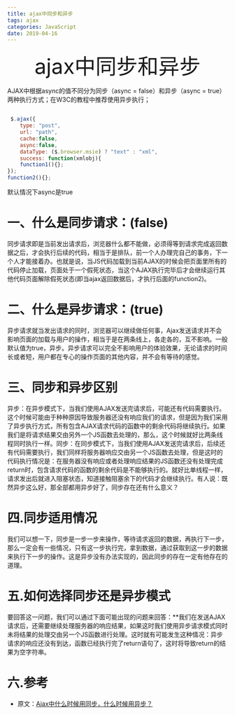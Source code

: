 ```yaml
---
title: ajax中同步和异步 
tags: ajax
categories: JavaScript
date: 2019-04-16
---
```


<div align='center' ><font size='70'>ajax中同步和异步</font></div>

AJAX中根据async的值不同分为同步（async = false）和异步（async = true）两种执行方式；在W3C的教程中推荐使用异步执行；

```javascript

 $.ajax({  
 	type: "post",  
	url: "path",  
	cache:false,  
	async:false,  
	dataType: ($.browser.msie) ? "text" : "xml",  
	success: function(xmlobj){  
	function1(){}; 
}); 
function2(){}; 
```

默认情况下async是true

# 一、什么是同步请求：(false)

同步请求即是当前发出请求后，浏览器什么都不能做，必须得等到请求完成返回数据之后，才会执行后续的代码，相当于是排队，前一个人办理完自己的事务，下一个人才能接着办。也就是说，当JS代码加载到当前AJAX的时候会把页面里所有的代码停止加载，页面处于一个假死状态，当这个AJAX执行完毕后才会继续运行其他代码页面解除假死状态(即当ajax返回数据后，才执行后面的function2)。

#  二、什么是异步请求：(true)

异步请求就当发出请求的同时，浏览器可以继续做任何事，Ajax发送请求并不会影响页面的加载与用户的操作，相当于是在两条线上，各走各的，互不影响。一般默认值为true，异步。异步请求可以完全不影响用户的体验效果，无论请求的时间长或者短，用户都在专心的操作页面的其他内容，并不会有等待的感觉。

# 三、同步和异步区别

异步：在异步模式下，当我们使用AJAX发送完请求后，可能还有代码需要执行。这个时候可能由于种种原因导致服务器还没有响应我们的请求，但是因为我们采用了异步执行方式，所有包含AJAX请求代码的函数中的剩余代码将继续执行。如果我们是将请求结果交由另外一个JS函数去处理的，那么，这个时候就好比两条线程同时执行一样。同步：在同步模式下，当我们使用AJAX发送完请求后，后续还有代码需要执行，我们同样将服务器响应交由另一个JS函数去处理，但是这时的代码执行情况是：在服务器没有响应或者处理响应结果的JS函数还没有处理完成return时，包含请求代码的函数的剩余代码是不能够执行的。就好比单线程一样，请求发出后就进入阻塞状态，知道接触阻塞余下的代码才会继续执行。有人说：既然异步这么好，那全部都用异步好了，同步存在还有什么意义？

# 四.同步适用情况

我们可以想一下，同步是一步一步来操作，等待请求返回的数据，再执行下一步，那么一定会有一些情况，只有这一步执行完，拿到数据，通过获取到这一步的数据来执行下一步的操作。这是异步没有办法实现的，因此同步的存在一定有他存在的道理。

# 五.如何选择同步还是异步模式

要回答这一问题，我们可以通过下面可能出现的问题来回答：**我们在发送AJAX请求后，还需要继续处理服务器的响应结果，如果这时我们使用异步请求模式同时未将结果的处理交由另一个JS函数进行处理。这时就有可能发生这种情况：异步请求的响应还没有到达，函数已经执行完了return语句了，这时将导致return的结果为空字符串。

# 六.参考

* 原文：[Ajax中什么时候用同步，什么时候用异步？](https://blog.csdn.net/xiegongmiao/article/details/78217386)